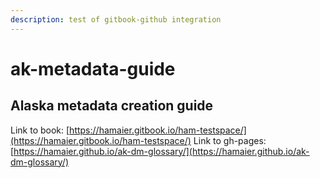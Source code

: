 ```yaml
---
description: test of gitbook-github integration
---
```


# ak-metadata-guide

## Alaska metadata creation guide

Link to book: [https://hamaier.gitbook.io/ham-testspace/](https://hamaier.gitbook.io/ham-testspace/)
Link to gh-pages: [https://hamaier.github.io/ak-dm-glossary/](https://hamaier.github.io/ak-dm-glossary/)

